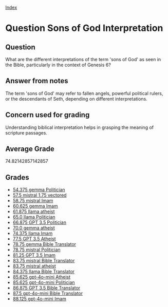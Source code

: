 
[Index](../../index.md)
# Question Sons of God Interpretation
## Question
What are the different interpretations of the term 'sons of God' as seen in the Bible, particularly in the context of Genesis 6?

## Answer from notes
The term 'sons of God' may refer to fallen angels, powerful political rulers, or the descendants of Seth, depending on different interpretations.

## Concern used for grading
Understanding biblical interpretation helps in grasping the meaning of scripture passages.

## Average Grade
74.82142857142857

## Grades
 * [54.375 gemma Politician](../answers/gemma_Politician/Sons_of_God_Interpretation.md)
 * [57.5 mistral 1.75 vectored](../answers/mistral_1.75_vectored/Sons_of_God_Interpretation.md)
 * [58.75 mistral Imam](../answers/mistral_Imam/Sons_of_God_Interpretation.md)
 * [60.625 gemma Imam](../answers/gemma_Imam/Sons_of_God_Interpretation.md)
 * [61.875 llama atheist](../answers/llama_atheist/Sons_of_God_Interpretation.md)
 * [65.0 llama Politician](../answers/llama_Politician/Sons_of_God_Interpretation.md)
 * [66.875 GPT 3.5 Politician](../answers/GPT_3.5_Politician/Sons_of_God_Interpretation.md)
 * [70.0 gemma atheist](../answers/gemma_atheist/Sons_of_God_Interpretation.md)
 * [74.375 llama Imam](../answers/llama_Imam/Sons_of_God_Interpretation.md)
 * [77.5 GPT 3.5 Atheist](../answers/GPT_3.5_Atheist/Sons_of_God_Interpretation.md)
 * [78.75 gemma Bible Translator](../answers/gemma_Bible_Translator/Sons_of_God_Interpretation.md)
 * [78.75 mistral Politician](../answers/mistral_Politician/Sons_of_God_Interpretation.md)
 * [81.25 GPT 3.5 Imam](../answers/GPT_3.5_Imam/Sons_of_God_Interpretation.md)
 * [83.75 mistral Bible Translator](../answers/mistral_Bible_Translator/Sons_of_God_Interpretation.md)
 * [83.75 mistral atheist](../answers/mistral_atheist/Sons_of_God_Interpretation.md)
 * [84.375 llama Bible Translator](../answers/llama_Bible_Translator/Sons_of_God_Interpretation.md)
 * [85.625 gpt-4o-mini Atheist](../answers/gpt-4o-mini_Atheist/Sons_of_God_Interpretation.md)
 * [85.625 gpt-4o-mini Politician](../answers/gpt-4o-mini_Politician/Sons_of_God_Interpretation.md)
 * [86.875 GPT 3.5 Bible Translator](../answers/GPT_3.5_Bible_Translator/Sons_of_God_Interpretation.md)
 * [87.5 gpt-4o-mini Bible Translator](../answers/gpt-4o-mini_Bible_Translator/Sons_of_God_Interpretation.md)
 * [88.125 gpt-4o-mini Imam](../answers/gpt-4o-mini_Imam/Sons_of_God_Interpretation.md)

